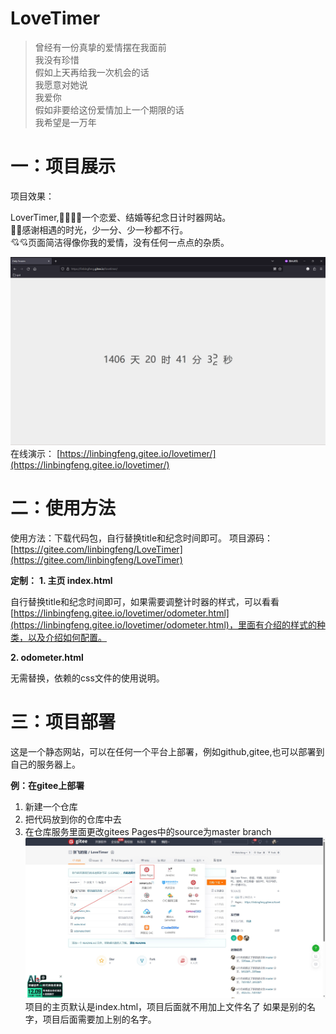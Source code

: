 # LoveTimer

 >曾经有一份真挚的爱情摆在我面前<br />我没有珍惜<br />假如上天再给我一次机会的话<br />我愿意对她说<br />我爱你<br />假如非要给这份爱情加上一个期限的话<br />我希望是一万年

# 一：项目展示

项目效果：

LoverTimer,🫶🤞💑💑一个恋爱、结婚等纪念日计时器网站。<br />
🥰🥰感谢相遇的时光，少一分、少一秒都不行。<br />
💘💘页面简洁得像你我的爱情，没有任何一点点的杂质。

![效果图](/pic/lovetimer.png)
在线演示：
[https://linbingfeng.gitee.io/lovetimer/](https://linbingfeng.gitee.io/lovetimer/)


# 二：使用方法

使用方法：下载代码包，自行替换title和纪念时间即可。
项目源码：[https://gitee.com/linbingfeng/LoveTimer](https://gitee.com/linbingfeng/LoveTimer)

**定制：**
**1. 主页 index.html**

自行替换title和纪念时间即可，如果需要调整计时器的样式，可以看看[https://linbingfeng.gitee.io/lovetimer/odometer.html](https://linbingfeng.gitee.io/lovetimer/odometer.html)，里面有介绍的样式的种类，以及介绍如何配置。

**2. odometer.html**

无需替换，依赖的css文件的使用说明。

# 三：项目部署

这是一个静态网站，可以在任何一个平台上部署，例如github,gitee,也可以部署到自己的服务器上。

**例：在gitee上部署**

1. 新建一个仓库
2. 把代码放到你的仓库中去
3. 在仓库服务里面更改gitees Pages中的source为master branch
![效果图](/pic/giteespages.jpg)
项目的主页默认是index.html，项目后面就不用加上文件名了
如果是别的名字，项目后面需要加上别的名字。
